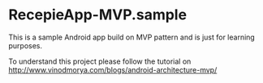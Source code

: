 # RecepieApp-MVP.sample


This is a sample Android app build on MVP pattern and is just for learning purposes.

To understand this project please follow the tutorial on http://www.vinodmorya.com/blogs/android-architecture-mvp/